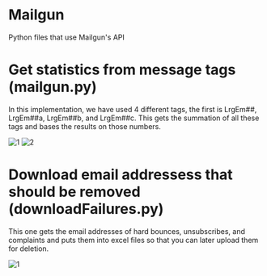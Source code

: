 # Mailgun
Python files that use Mailgun's API
# Get statistics from message tags (mailgun.py)
In this implementation, we have used 4 different tags, the first is LrgEm##, LrgEm##a, LrgEm##b, and LrgEm##c. This gets the summation of all these tags and bases the results on those numbers.

![1](https://ianannasetech.files.wordpress.com/2017/11/screen-shot-2017-11-10-at-3-59-51-pm.png)
![2](https://ianannasetech.files.wordpress.com/2017/11/screen-shot-2017-11-10-at-3-58-56-pm.png)

# Download email addressess that should be removed (downloadFailures.py)
This one gets the email addresses of hard bounces, unsubscribes, and complaints and puts them into excel files so that you can later upload them for deletion.

![1](https://ianannasetech.files.wordpress.com/2017/11/screen-shot-2017-11-10-at-7-08-36-pm.png)
